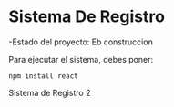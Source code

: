 <h1> Sistema De Registro</h1>

-Estado del proyecto: Eb construccion

Para ejecutar el sistema, debes poner:

```npm install react```

Sistema de Registro 2
